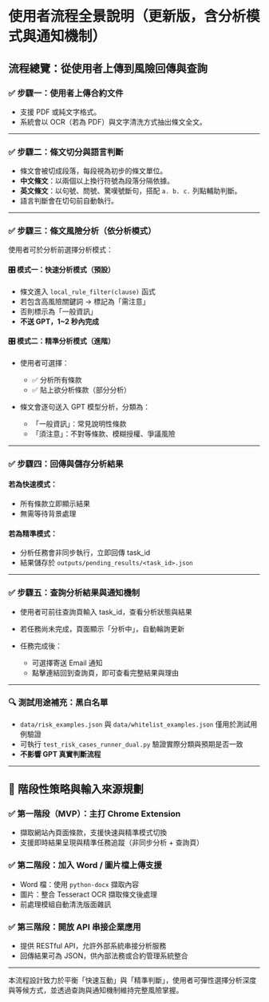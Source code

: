 # 使用者流程全景說明（更新版，含分析模式與通知機制）

## 流程總覽：從使用者上傳到風險回傳與查詢

### ✅ 步驟一：使用者上傳合約文件

* 支援 PDF 或純文字格式。
* 系統會以 OCR（若為 PDF）與文字清洗方式抽出條文全文。

---

### ✅ 步驟二：條文切分與語言判斷

* 條文會被切成段落，每段視為初步的條文單位。
* **中文條文**：以兩個以上換行符號為段落分隔依據。
* **英文條文**：以句號、問號、驚嘆號斷句，搭配 `a. b. c.` 列點輔助判斷。
* 語言判斷會在切句前自動執行。

---

### ✅ 步驟三：條文風險分析（依分析模式）

使用者可於分析前選擇分析模式：

#### 🎛 模式一：快速分析模式（預設）

* 條文進入 `local_rule_filter(clause)` 函式
* 若包含高風險關鍵詞 → 標記為「需注意」
* 否則標示為「一般資訊」
* **不送 GPT，1\~2 秒內完成**

#### 🎛 模式二：精準分析模式（進階）

* 使用者可選擇：

  * ✅ 分析所有條款
  * ✅ 貼上欲分析條款（部分分析）
* 條文會逐句送入 GPT 模型分析，分類為：

  * 「一般資訊」：常見說明性條款
  * 「須注意」：不對等條款、模糊授權、爭議風險

---

### ✅ 步驟四：回傳與儲存分析結果

#### 若為快速模式：

* 所有條款立即顯示結果
* 無需等待背景處理

#### 若為精準模式：

* 分析任務會非同步執行，立即回傳 task\_id
* 結果儲存於 `outputs/pending_results/<task_id>.json`

---

### ✅ 步驟五：查詢分析結果與通知機制

* 使用者可前往查詢頁輸入 task\_id，查看分析狀態與結果
* 若任務尚未完成，頁面顯示「分析中」，自動輪詢更新
* 任務完成後：

  * 可選擇寄送 Email 通知
  * 點擊連結回到查詢頁，即可查看完整結果與理由

---

### 🔍 測試用途補充：黑白名單

* `data/risk_examples.json` 與 `data/whitelist_examples.json` 僅用於測試用例驗證
* 可執行 `test_risk_cases_runner_dual.py` 驗證實際分類與預期是否一致
* **不影響 GPT 真實判斷流程**

---

## 🔄 階段性策略與輸入來源規劃

### ✅ 第一階段（MVP）：主打 Chrome Extension

* 擷取網站內頁面條款，支援快速與精準模式切換
* 支援即時結果呈現與精準任務追蹤（非同步分析 + 查詢頁）

### ✅ 第二階段：加入 Word / 圖片檔上傳支援

* Word 檔：使用 `python-docx` 擷取內容
* 圖片：整合 Tesseract OCR 擷取條文後處理
* 前處理模組自動清洗版面雜訊

### ✅ 第三階段：開放 API 串接企業應用

* 提供 RESTful API，允許外部系統串接分析服務
* 回傳結果可為 JSON，供內部法務或合約管理系統整合

---

本流程設計致力於平衡「快速互動」與「精準判斷」，使用者可彈性選擇分析深度與等候方式，並透過查詢與通知機制維持完整風險掌握。
